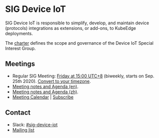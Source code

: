 # SIG Device IoT

SIG Device IoT is responsible to simplify, develop, and maintain device (protocols) integrations as extensions, or add-ons, to KubeEdge deployments.

The [charter](./charter.md) defines the scope and governance of the Device IoT Special Interest Group.

## Meetings

* Regular SIG Meeting: [Friday at 15:00 UTC+8](https://zoom.us/j/4167237304) (biweekly, starts on Sep. 25th 2020). [Convert to your timezone](https://dateful.com/convert/utc8?t=15).
 * [Meeting notes and Agenda (en)](https://docs.google.com/document/d/1PeuZzfLjU8oIduKI2nFeckKAhhckME4tqCZ33WmORBI/edit#heading=h.252sw1n3b1vb).
 * [Meeting notes and Agenda (zh)](https://shimo.im/docs/RKAWVexBG6cKZlk8).
 * [Meeting Calendar](https://calendar.google.com/calendar/embed?src=8rjk8o516vfte21qibvlae3lj4%40group.calendar.google.com) | [Subscribe](https://calendar.google.com/calendar?cid=OHJqazhvNTE2dmZ0ZTIxcWlidmxhZTNsajRAZ3JvdXAuY2FsZW5kYXIuZ29vZ2xlLmNvbQ)
 
## Contact
- Slack: [#sig-device-iot](https://kubeedge.slack.com/archives/C01239D6PM4)
- [Mailing list](https://groups.google.com/forum/#!forum/kubeedge)
